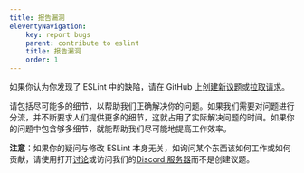 ```yaml
---
title: 报告漏洞
eleventyNavigation:
    key: report bugs
    parent: contribute to eslint
    title: 报告漏洞
    order: 1
---
```


如果你认为你发现了 ESLint 中的缺陷，请在 GitHub 上[创建新议题](https://github.com/eslint/eslint/issues/new/choose)或[拉取请求](pull-requests)。

请包括尽可能多的细节，以帮助我们正确解决你的问题。如果我们需要对问题进行分流，并不断要求人们提供更多的细节，这就占用了实际解决问题的时间。如果你的问题中包含够多细节，就能帮助我们尽可能地提高工作效率。

**注意**：如果你的疑问与修改 ESLint 本身无关，如询问某个东西该如何工作或如何贡献，请使用打开[讨论](https://github.com/eslint/eslint/discussions)或访问我们的[Discord 服务器](https://eslint.org/chat)而不是创建议题。
